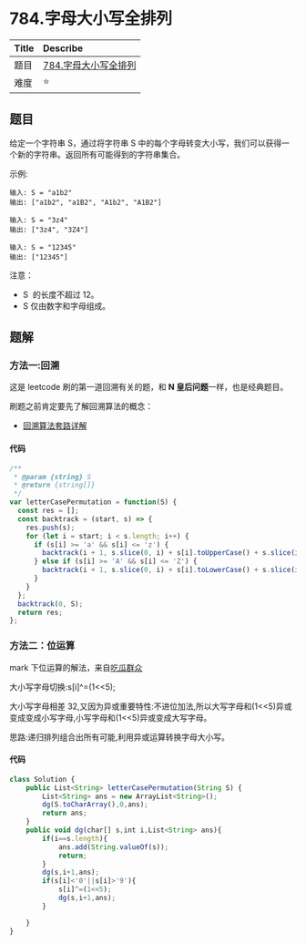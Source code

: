 # 784.字母大小写全排列

| Title | Describe                                                                          |
| :---- | :-------------------------------------------------------------------------------- |
| 题目  | [784.字母大小写全排列](https://leetcode-cn.com/problems/letter-case-permutation/) |
| 难度  | ⭐                                                                                |

## 题目

给定一个字符串 S，通过将字符串 S 中的每个字母转变大小写，我们可以获得一个新的字符串。返回所有可能得到的字符串集合。

示例:

```
输入: S = "a1b2"
输出: ["a1b2", "a1B2", "A1b2", "A1B2"]

输入: S = "3z4"
输出: ["3z4", "3Z4"]

输入: S = "12345"
输出: ["12345"]
```

注意：

- S  的长度不超过 12。
- S 仅由数字和字母组成。

## 题解

### 方法一:回溯

这是 leetcode 刷的第一道回溯有关的题，和 **N 皇后问题**一样，也是经典题目。

刷题之前肯定要先了解回溯算法的概念：

- [回溯算法套路详解](https://zhuanlan.zhihu.com/p/93530380)

#### 代码

```javascript
/**
 * @param {string} S
 * @return {string[]}
 */
var letterCasePermutation = function(S) {
  const res = [];
  const backtrack = (start, s) => {
    res.push(s);
    for (let i = start; i < s.length; i++) {
      if (s[i] >= 'a' && s[i] <= 'z') {
        backtrack(i + 1, s.slice(0, i) + s[i].toUpperCase() + s.slice(i + 1));
      } else if (s[i] >= 'A' && s[i] <= 'Z') {
        backtrack(i + 1, s.slice(0, i) + s[i].toLowerCase() + s.slice(i + 1));
      }
    }
  };
  backtrack(0, S);
  return res;
};
```

### 方法二：位运算

mark 下位运算的解法，来自[吃瓜群众
](https://leetcode-cn.com/problems/letter-case-permutation/solution/784-zi-mu-da-xiao-xie-quan-pai-lie-2ms-gao-xiao-ti/)

大小写字母切换:s[i]^=(1<<5);

大小写字母相差 32,又因为异或重要特性:不进位加法,所以大写字母和(1<<5)异或变成变成小写字母,小写字母和(1<<5)异或变成大写字母。

思路:递归排列组合出所有可能,利用异或运算转换字母大小写。

#### 代码

```javascript
class Solution {
    public List<String> letterCasePermutation(String S) {
        List<String> ans = new ArrayList<String>();
        dg(S.toCharArray(),0,ans);
        return ans;
    }
    public void dg(char[] s,int i,List<String> ans){
        if(i==s.length){
            ans.add(String.valueOf(s));
            return;
        }
        dg(s,i+1,ans);
        if(s[i]<'0'||s[i]>'9'){
            s[i]^=(1<<5);
            dg(s,i+1,ans);
        }

    }
}
```
